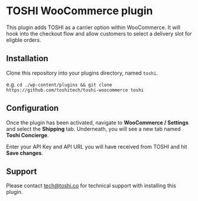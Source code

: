 # TOSHI WooCommerce plugin
This plugin adds TOSHI as a carrier option within WooCommerce. It will hook into the checkout flow and allow customers to select a delivery slot for eligble orders.

## Installation
Clone this repository into your plugins directory, named `toshi`.

e.g. 
`cd ./wp-content/plugins && git clone https://github.com/toshitech/toshi-woocommerce toshi`

## Configuration
Once the plugin has been activated, navigate to **WooCommerce / Settings** and select the **Shipping** tab. Underneath, you will see a new tab named **Toshi Concierge**.

Enter your API Key and API URL you will have received from TOSHI and hit **Save changes**.

## Support
Please contact tech@toshi.co for technical support with installing this plugin.
